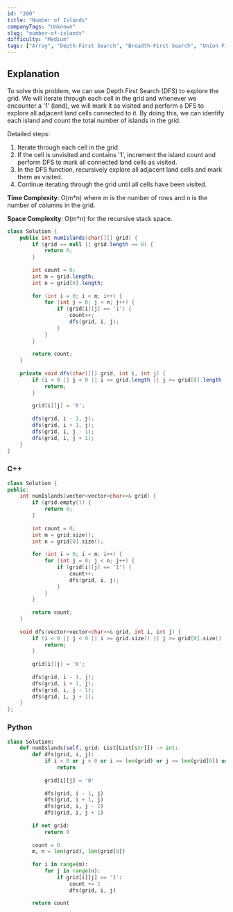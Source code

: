 ```yaml
---
id: "200"
title: "Number of Islands"
companyTags: "Unknown"
slug: "number-of-islands"
difficulty: "Medium"
tags: ["Array", "Depth-First Search", "Breadth-First Search", "Union Find", "Matrix"]
---
```


## Explanation
To solve this problem, we can use Depth First Search (DFS) to explore the grid. We will iterate through each cell in the grid and whenever we encounter a '1' (land), we will mark it as visited and perform a DFS to explore all adjacent land cells connected to it. By doing this, we can identify each island and count the total number of islands in the grid.

Detailed steps:
1. Iterate through each cell in the grid.
2. If the cell is unvisited and contains '1', increment the island count and perform DFS to mark all connected land cells as visited.
3. In the DFS function, recursively explore all adjacent land cells and mark them as visited.
4. Continue iterating through the grid until all cells have been visited.

**Time Complexity**: O(m*n) where m is the number of rows and n is the number of columns in the grid.

**Space Complexity**: O(m*n) for the recursive stack space.
```java
class Solution {
    public int numIslands(char[][] grid) {
        if (grid == null || grid.length == 0) {
            return 0;
        }
        
        int count = 0;
        int m = grid.length;
        int n = grid[0].length;
        
        for (int i = 0; i < m; i++) {
            for (int j = 0; j < n; j++) {
                if (grid[i][j] == '1') {
                    count++;
                    dfs(grid, i, j);
                }
            }
        }
        
        return count;
    }
    
    private void dfs(char[][] grid, int i, int j) {
        if (i < 0 || j < 0 || i >= grid.length || j >= grid[0].length || grid[i][j] == '0') {
            return;
        }
        
        grid[i][j] = '0';
        
        dfs(grid, i - 1, j);
        dfs(grid, i + 1, j);
        dfs(grid, i, j - 1);
        dfs(grid, i, j + 1);
    }
}
```

### C++
```cpp
class Solution {
public:
    int numIslands(vector<vector<char>>& grid) {
        if (grid.empty()) {
            return 0;
        }
        
        int count = 0;
        int m = grid.size();
        int n = grid[0].size();
        
        for (int i = 0; i < m; i++) {
            for (int j = 0; j < n; j++) {
                if (grid[i][j] == '1') {
                    count++;
                    dfs(grid, i, j);
                }
            }
        }
        
        return count;
    }
    
    void dfs(vector<vector<char>>& grid, int i, int j) {
        if (i < 0 || j < 0 || i >= grid.size() || j >= grid[0].size() || grid[i][j] == '0') {
            return;
        }
        
        grid[i][j] = '0';
        
        dfs(grid, i - 1, j);
        dfs(grid, i + 1, j);
        dfs(grid, i, j - 1);
        dfs(grid, i, j + 1);
    }
};
```

### Python
```python
class Solution:
    def numIslands(self, grid: List[List[str]]) -> int:
        def dfs(grid, i, j):
            if i < 0 or j < 0 or i >= len(grid) or j >= len(grid[0]) or grid[i][j] == '0':
                return
            
            grid[i][j] = '0'
            
            dfs(grid, i - 1, j)
            dfs(grid, i + 1, j)
            dfs(grid, i, j - 1)
            dfs(grid, i, j + 1)
        
        if not grid:
            return 0
        
        count = 0
        m, n = len(grid), len(grid[0])
        
        for i in range(m):
            for j in range(n):
                if grid[i][j] == '1':
                    count += 1
                    dfs(grid, i, j)
        
        return count
```